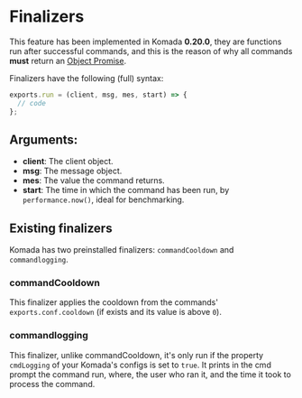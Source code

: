 # Finalizers

This feature has been implemented in Komada **0.20.0**, they are functions run after
successful commands, and this is the reason of why all commands **must** return an
[Object Promise](https://developer.mozilla.org/en/docs/Web/JavaScript/Reference/Global_Objects/Promise).

Finalizers have the following (full) syntax:

```js
exports.run = (client, msg, mes, start) => {
  // code
};
```

## Arguments:

- **client**: The client object.
- **msg**: The message object.
- **mes**: The value the command returns.
- **start**: The time in which the command has been run, by `performance.now()`, ideal for
benchmarking.

## Existing finalizers

Komada has two preinstalled finalizers: `commandCooldown` and `commandlogging`.

### commandCooldown

This finalizer applies the cooldown from the commands' `exports.conf.cooldown` (if
exists and its value is above `0`).

### commandlogging

This finalizer, unlike commandCooldown, it's only run if the property `cmdLogging` of
your Komada's configs is set to `true`. It prints in the cmd prompt the command run, where,
the user who ran it, and the time it took to process the command.